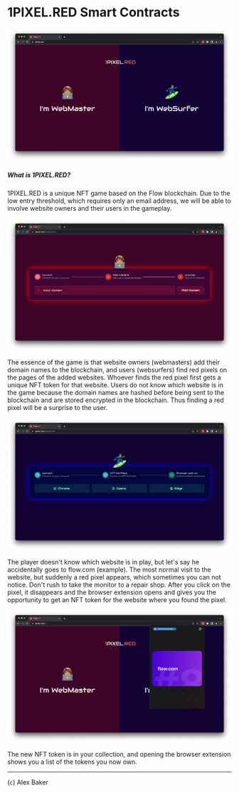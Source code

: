 # 1PIXEL.RED Smart Contracts

<img src="https://raw.githubusercontent.com/1pixelred/1pixelred.github.io/main/public/scr1.png" alt="1PIXEL.RED App">

##### What is 1PIXEL.RED?

1PIXEL.RED is a unique NFT game based on the Flow blockchain. Due to the low entry threshold, which requires only an email address, we will be able to involve website owners and their users in the gameplay.

<img src="https://raw.githubusercontent.com/1pixelred/1pixelred.github.io/main/public/scr2.png" alt="1PIXEL.RED App">

The essence of the game is that website owners (webmasters) add their domain names to the blockchain, and users (websurfers) find red pixels on the pages of the added websites. Whoever finds the red pixel first gets a unique NFT token for that website. Users do not know which website is in the game because the domain names are hashed before being sent to the blockchain and are stored encrypted in the blockchain. Thus finding a red pixel will be a surprise to the user.

<img src="https://raw.githubusercontent.com/1pixelred/1pixelred.github.io/main/public/scr3.png" alt="1PIXEL.RED App">

The player doesn't know which website is in play, but let's say he accidentally goes to flow.com (example). The most normal visit to the website, but suddenly a red pixel appears, which sometimes you can not notice. Don't rush to take the monitor to a repair shop. After you click on the pixel, it disappears and the browser extension opens and gives you the opportunity to get an NFT token for the website where you found the pixel.

<img src="https://raw.githubusercontent.com/1pixelred/1pixelred.github.io/main/public/scr4.png" alt="1PIXEL.RED App">

The new NFT token is in your collection, and opening the browser extension shows you a list of the tokens you now own.

---

(`c`) Alex Baker
